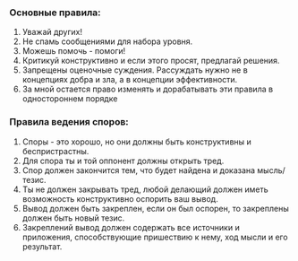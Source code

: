 ### Основные правила:

1. Уважай других!
2. Не спамь сообщениями для набора уровня.
3. Можешь помочь - помоги!
4. Критикуй конструктивно и если этого просят, предлагай решения.
5. Запрещены оценочные суждения. Рассуждать нужно не в концепциях добра и зла, а в концепции эффективности.
6. За мной остается право изменять и дорабатывать эти правила в одностороннем порядке



### Правила ведения споров:

1. Споры - это хорошо, но они должны быть конструктивны и беспристрастны.
2. Для спора ты и той оппонент должны открыть тред.
3. Спор должен закончится тем, что будет найдена и доказана мысль/тезис.
4. Ты не должен закрывать тред, любой делающий должен иметь возможность конструктивно оспорить ваш вывод.
5. Вывод должен быть закреплен, если он был оспорен, то закреплены должен быть новый тезис.
6. Закреплений вывод должен содержать все источники и приложения, способствующие пришествию к нему, ход мысли и его результат.
